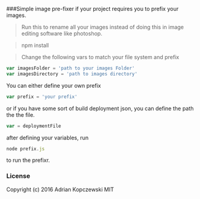 ###Simple image pre-fixer if your project requires you to prefix your images.

>Run this to rename all your images instead of doing this in image editing software like photoshop.

>npm install


>Change the following vars to match your file system and prefix

```javascript
var imagesFolder = 'path to your images Folder'
var imagesDirectory = 'path to images directory'
```

You can either define your own prefix
```javascript
var prefix = 'your prefix'
```
 or if you have some sort of build deployment json, you can define the path the the file.
```javascript
var = deploymentFile
```
after defining your variables, run
```javascript
node prefix.js
```
to run the prefixr.

### License
Copyright (c) 2016 Adrian Kopczewski MIT

